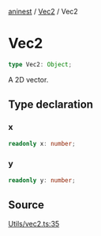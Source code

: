 [aninest](../../index.md) / [Vec2](../index.md) / Vec2

# Vec2

```ts
type Vec2: Object;
```

A 2D vector.

## Type declaration

### x

```ts
readonly x: number;
```

### y

```ts
readonly y: number;
```

## Source

[Utils/vec2.ts:35](https://github.com/plexigraph/aninest/blob/9c9889e/src/Utils/vec2.ts#L35)

